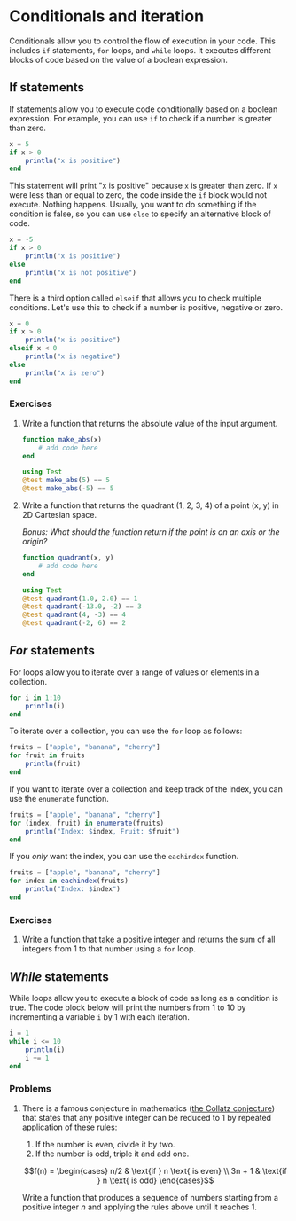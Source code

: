 # Conditionals and iteration

Conditionals allow you to control the flow of execution in your code.
This includes `if` statements, `for` loops, and `while` loops.
It executes different blocks of code based on the value of a boolean expression.


## If statements
If statements allow you to execute code conditionally based on a boolean expression.
For example, you can use `if` to check if a number is greater than zero.
```julia
x = 5
if x > 0
    println("x is positive")
end
```
This statement will print "x is positive" because `x` is greater than zero.
If `x` were less than or equal to zero, the code inside the `if` block would not execute.
Nothing happens.
Usually, you want to do something if the condition is false, so you can use `else` to specify an alternative block of code.
```julia
x = -5
if x > 0
    println("x is positive")
else
    println("x is not positive")
end
```

There is a third option called `elseif` that allows you to check multiple conditions.
Let's use this to check if a number is positive, negative or zero.
```julia
x = 0
if x > 0
    println("x is positive")
elseif x < 0
    println("x is negative")
else
    println("x is zero")
end
```

### Exercises
1. Write a function that returns the absolute value of the input argument.

    ```julia
    function make_abs(x)
        # add code here
    end

    using Test
    @test make_abs(5) == 5
    @test make_abs(-5) == 5
    ```

2. Write a function that returns the quadrant (1, 2, 3, 4) of a point (x, y) in 2D Cartesian space.

    *Bonus: What should the function return if the point is on an axis or the origin?*

    ```julia
    function quadrant(x, y)
        # add code here
    end

    using Test
    @test quadrant(1.0, 2.0) == 1
    @test quadrant(-13.0, -2) == 3
    @test quadrant(4, -3) == 4
    @test quadrant(-2, 6) == 2
    ```


## *For* statements
For loops allow you to iterate over a range of values or elements in a collection.

```julia
for i in 1:10
    println(i)
end
```

To iterate over a collection, you can use the `for` loop as follows:

```julia
fruits = ["apple", "banana", "cherry"]
for fruit in fruits
    println(fruit)
end
```

If you want to iterate over a collection and keep track of the index, you can use the `enumerate` function.

```julia
fruits = ["apple", "banana", "cherry"]
for (index, fruit) in enumerate(fruits)
    println("Index: $index, Fruit: $fruit")
end
```

If you *only* want the index, you can use the `eachindex` function.

```julia
fruits = ["apple", "banana", "cherry"]
for index in eachindex(fruits)
    println("Index: $index")
end
```


### Exercises
1. Write a function that take a positive integer and returns the sum of all integers from 1 to that number using a `for` loop.


## *While* statements
While loops allow you to execute a block of code as long as a condition is true.
The code block below will print the numbers from 1 to 10 by incrementing a variable `i` by 1 with each iteration.

```julia
i = 1
while i <= 10
    println(i)
    i += 1
end
```

### Problems
1. There is a famous conjecture in mathematics ([the Collatz conjecture](https://en.wikipedia.org/wiki/Collatz_conjecture)) that states that any positive integer can be reduced to 1 by repeated application of these rules:

    1. If the number is even, divide it by two.
    2. If the number is odd, triple it and add one.

    ```math
    f(n) = \begin{cases}
        n/2 & \text{if } n \text{ is even} \\ 3n + 1 & \text{if } n \text{ is odd} \end{cases}
    ```
    Write a function that produces a sequence of numbers starting from a positive integer $n$ and applying the rules above until it reaches 1.

